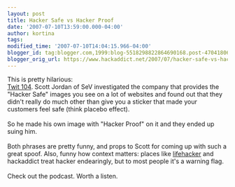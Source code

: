 ```yaml
---
layout: post
title: Hacker Safe vs Hacker Proof
date: '2007-07-10T13:59:00.000-04:00'
author: kortina
tags:
modified_time: '2007-07-10T14:04:15.966-04:00'
blogger_id: tag:blogger.com,1999:blog-5518298822864690168.post-4704180651242654005
blogger_orig_url: https://www.hackaddict.net/2007/07/hacker-safe-vs-hacker-proof.html
---
```


This is pretty hilarious:<br/><a href="http://www.twit.tv/104">Twit 104</a>.  Scott Jordan of SeV investigated the company that provides the "Hacker Safe" images you see on a lot of websites and found out that they didn't really do much other than give you a sticker that made your customers feel safe (think placebo effect).<br/><br/>So he made his own image with "Hacker Proof" on it and they ended up suing him.<br/><br/>Both phrases are pretty funny, and props to Scott for coming up with such a great spoof.  Also, funny how context matters: places like <a href="http://lifehacker.com">lifehacker</a> and hackaddict treat hacker endearingly, but to most people it's a warning flag.<br/><br/>Check out the podcast.  Worth a listen.